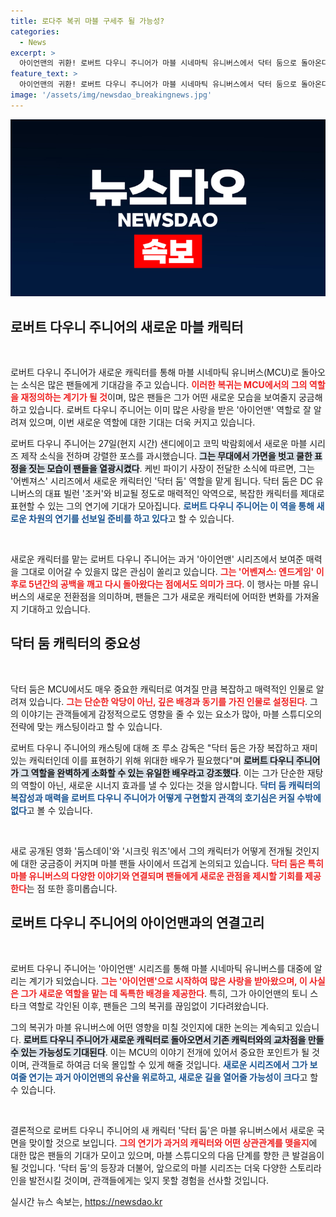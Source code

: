```yaml
---
title: 로다주 복귀 마블 구세주 될 가능성?
categories:
  - News
excerpt: >
  아이언맨의 귀환! 로버트 다우니 주니어가 마블 시네마틱 유니버스에서 닥터 둠으로 돌아온다. 샌디에이고 코믹 박람회에서의 화려한 등장과 함께 기대감을 증폭시키는 그의 새로운 여정에 주목하라!
feature_text: >
  아이언맨의 귀환! 로버트 다우니 주니어가 마블 시네마틱 유니버스에서 닥터 둠으로 돌아온다. 샌디에이고 코믹 박람회에서의 화려한 등장과 함께 기대감을 증폭시키는 그의 새로운 여정에 주목하라!
image: '/assets/img/newsdao_breakingnews.jpg'
---
```


<p><img src="/assets/img/newsdao_breakingnews.jpg" alt="pcversion 속보" /></p>

<h2 data-ke-size="size26">로버트 다우니 주니어의 새로운 마블 캐릭터</h2>

<p><p data-ke-size="size16">&nbsp;</p>로버트 다우니 주니어가 새로운 캐릭터를 통해 마블 시네마틱 유니버스(MCU)로 돌아오는 소식은 많은 팬들에게 기대감을 주고 있습니다. <b><span style="color: #ee2323;">이러한 복귀는 MCU에서의 그의 역할을 재정의하는 계기가 될 것</span></b>이며, 많은 팬들은 그가 어떤 새로운 모습을 보여줄지 궁금해하고 있습니다. 로버트 다우니 주니어는 이미 많은 사랑을 받은 '아이언맨' 역할로 잘 알려져 있으며, 이번 새로운 역할에 대한 기대는 더욱 커지고 있습니다. </p>

<p>로버트 다우니 주니어는 27일(현지 시간) 샌디에이고 코믹 박람회에서 새로운 마블 시리즈 제작 소식을 전하며 강렬한 포스를 과시했습니다. <b><span style="background-color: #21538527;">그는 무대에서 가면을 벗고 쿨한 표정을 짓는 모습이 팬들을 열광시켰다</span></b>. 케빈 파이기 사장이 전달한 소식에 따르면, 그는 '어벤져스' 시리즈에서 새로운 캐릭터인 '닥터 둠' 역할을 맡게 됩니다. 닥터 둠은 DC 유니버스의 대표 빌런 '조커'와 비교될 정도로 매력적인 악역으로, 복잡한 캐릭터를 제대로 표현할 수 있는 그의 연기에 기대가 모아집니다. <b><span style="color: #1a5490;">로버트 다우니 주니어는 이 역을 통해 새로운 차원의 연기를 선보일 준비를 하고 있다</span></b>고 할 수 있습니다.</p>

<p><p data-ke-size="size16">&nbsp;</p>새로운 캐릭터를 맡는 로버트 다우니 주니어는 과거 '아이언맨' 시리즈에서 보여준 매력을 그대로 이어갈 수 있을지 많은 관심이 쏠리고 있습니다. <b><span style="color: #ee2323;">그는 '어벤져스: 엔드게임' 이후로 5년간의 공백을 깨고 다시 돌아왔다는 점에서도 의미가 크다</span></b>. 이 행사는 마블 유니버스의 새로운 전환점을 의미하며, 팬들은 그가 새로운 캐릭터에 어떠한 변화를 가져올지 기대하고 있습니다.</p>

<h2 data-ke-size="size26">닥터 둠 캐릭터의 중요성</h2>

<p><p data-ke-size="size16">&nbsp;</p>닥터 둠은 MCU에서도 매우 중요한 캐릭터로 여겨질 만큼 복잡하고 매력적인 인물로 알려져 있습니다. <b><span style="color: #ee2323;">그는 단순한 악당이 아닌, 깊은 배경과 동기를 가진 인물로 설정된다</span></b>. 그의 이야기는 관객들에게 감정적으로도 영향을 줄 수 있는 요소가 많아, 마블 스튜디오의 전략에 맞는 캐스팅이라고 할 수 있습니다. </p>

<p>로버트 다우니 주니어의 캐스팅에 대해 조 루소 감독은 "닥터 둠은 가장 복잡하고 재미있는 캐릭터인데 이를 표현하기 위해 위대한 배우가 필요했다"며 <b><span style="background-color: #21538527;">로버트 다우니 주니어가 그 역할을 완벽하게 소화할 수 있는 유일한 배우라고 강조했다</span></b>. 이는 그가 단순한 재탕의 역할이 아닌, 새로운 시너지 효과를 낼 수 있다는 것을 암시합니다. <b><span style="color: #1a5490;">닥터 둠 캐릭터의 복잡성과 매력을 로버트 다우니 주니어가 어떻게 구현할지 관객의 호기심은 커질 수밖에 없다</span></b>고 볼 수 있습니다.</p>

<p><p data-ke-size="size16">&nbsp;</p>새로 공개된 영화 '둠스데이'와 '시크릿 워즈'에서 그의 캐릭터가 어떻게 전개될 것인지에 대한 궁금증이 커지며 마블 팬들 사이에서 뜨겁게 논의되고 있습니다. <b><span style="color: #ee2323;">닥터 둠은 특히 마블 유니버스의 다양한 이야기와 연결되며 팬들에게 새로운 관점을 제시할 기회를 제공한다</span></b>는 점 또한 흥미롭습니다. </p>

<h2 data-ke-size="size26">로버트 다우니 주니어의 아이언맨과의 연결고리</h2>

<p><p data-ke-size="size16">&nbsp;</p>로버트 다우니 주니어는 '아이언맨' 시리즈를 통해 마블 시네마틱 유니버스를 대중에 알리는 계기가 되었습니다. <b><span style="color: #ee2323;">그는 '아이언맨'으로 시작하여 많은 사랑을 받아왔으며, 이 사실은 그가 새로운 역할을 맡는 데 독특한 배경을 제공한다</span></b>. 특히, 그가 아이언맨의 토니 스타크 역할로 각인된 이후, 팬들은 그의 복귀를 끊임없이 기다려왔습니다.</p>

<p>그의 복귀가 마블 유니버스에 어떤 영향을 미칠 것인지에 대한 논의는 계속되고 있습니다. <b><span style="background-color: #21538527;">로버트 다우니 주니어가 새로운 캐릭터로 돌아오면서 기존 캐릭터와의 교차점을 만들 수 있는 가능성도 기대된다</span></b>. 이는 MCU의 이야기 전개에 있어서 중요한 포인트가 될 것이며, 관객들로 하여금 더욱 몰입할 수 있게 해줄 것입니다. <b><span style="color: #1a5490;">새로운 시리즈에서 그가 보여줄 연기는 과거 아이언맨의 유산을 위로하고, 새로운 길을 열어줄 가능성이 크다</span></b>고 할 수 있습니다.</p>

<p><p data-ke-size="size16">&nbsp;</p>결론적으로 로버트 다우니 주니어의 새 캐릭터 '닥터 둠'은 마블 유니버스에서 새로운 국면을 맞이할 것으로 보입니다. <b><span style="color: #ee2323;">그의 연기가 과거의 캐릭터와 어떤 상관관계를 맺을지</span></b>에 대한 많은 팬들의 기대가 모이고 있으며, 마블 스튜디오의 다음 단계를 향한 큰 발걸음이 될 것입니다. '닥터 둠'의 등장과 더불어, 앞으로의 마블 시리즈는 더욱 다양한 스토리라인을 발전시킬 것이며, 관객들에게는 잊지 못할 경험을 선사할 것입니다.</p>
실시간 뉴스 속보는, <a href="https://newsdao.kr" rel="dofollow">https://newsdao.kr</a>


